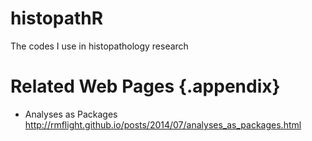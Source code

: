 # histopathR

The codes I use in histopathology research





# Related Web Pages {.appendix}

- Analyses as Packages  
http://rmflight.github.io/posts/2014/07/analyses_as_packages.html  


 

